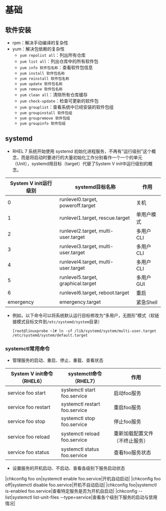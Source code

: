 # 基础

## 软件安装

* rpm：解决手动编译的复杂性
* yum：解决包依赖的复杂性
  * `yum repolist all`：列出所有仓库
  * `yum list all`：列出仓库中的所有软件包
  * `yum info 软件包名称`：查看软件包信息
  * `yum install 软件包名称`
  * `yum reinstall 软件包名称`
  * `yum update 软件包名称`
  * `yum remove 软件包名称`
  * `yum clean all`：清除所有仓库缓存
  * `yum check-update`：检查可更新的软件包
  * `yum grouplist`：查看系统中已经安装的软件包组
  * `yum groupinstall 软件包组`
  * `yum groupremove 软件包组`
  * `yum groupinfo 软件包组`

## systemd

* RHEL 7 系统开始使用 systemd 初始化进程服务，不再有“运行级别”这个概念，而是将启动时要进行的大量初始化工作分别看作一个一个的单元（Unit），systemd用目标（target）代替了System V init中运行级别的概念。

|System V init运行级别|systemd目标名称|作用|
|--------------------|--------------|---|
|0|runlevel0.target, poweroff.target|关机|
|1|runlevel1.target, rescue.target|单用户模式|
|2|runlevel2.target, multi-user.target|多用户CLI|
|3|runlevel3.target, multi-user.target|多用户CLI|
|4|runlevel4.target, multi-user.target|多用户CLI|
|5|runlevel5.target, graphical.target|多用户GUI|
|6|runlevel6.target, reboot.target|重启|
|emergency|emergency.target|紧急Shell|

* 例如，以下命令可以将系统默认运行目标修改为“多用户，无图形”模式（软链接模式目标文件到`/etc/systemd/system`目录）
  ```shell
  [root@linuxprobe ~]# ln -sf /lib/systemd/system/multi-user.target /etc/systemd/system/default.target
  ```

### systemctl常用命令

* 管理服务的启动、重启、停止、重载、查看状态

|System V init命令（RHEL6）|systemctl命令（RHEL7）|作用|
|--------------------|--------------|---|
|service foo start|systemctl start foo.service|启动foo服务|
|service foo restart|systemctl restart foo.service|重启foo服务|
|service foo stop|systemctl stop foo.service|停止foo服务|
|service foo reload|systemctl reload foo.service|重新加载配置文件（不终止服务）|
|service foo status|systemctl status foo.service|查看foo服务状态|

* 设置服务的开机启动、不启动、查看各级别下服务启动状态

|chkconfig foo on|systemctl enable foo.service|开机自动启动|
|chkconfig foo off|systemctl disable foo.service|开机不自动启动|
|chkconfig foo|systemctl is-enabled foo.service|查看特定服务是否为开机自启动|
|chkconfig --list|systemctl list-unit-files --type=service|查看各个级别下服务的启动与禁用情况|

